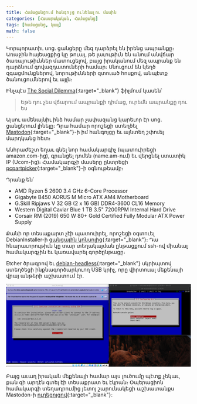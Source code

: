 ```yaml
---
title: Համացանցում հանգոյց ունենալու մասին
categories: [Հասարակական, Համացանց]
tags: [համացանց, կապ]
math: false
---
```


Կորպորատիւ սոց. ցանցերը մեզ դարձրել են իրենց ապրանքը։ Առաջին հայեացքից կը թուայ, թե լաւութիւն են անում անվճար ծառայութիւններ մատուցելով, բայց իրականում մեզ ապրանք են դարձնում գովազդատուների համար։ Սնուցում են կեղծ զգացմունքներով, նորութիւնների զտուած հոսքով, անպէտք ծանուցումներով եւ այլն։

Ինչպէս [The Social Dilemma](https://youtu.be/uaaC57tcci0){:target="\_blank"} ֆիլմում կասեն՝

> Եթե դու չես վճարում ապրանքի դիմաց, ուրեմն ապրանքը դու ես

Այսու ամենայնիւ ինձ համար չափազանց կարեւոր էր սոց. ցանցերում լինելը։ Դրա համար որոշեցի ստեղծել [Mastodon](https://tigransimonyan.com/posts/mastodon/){:target="\_blank"}-ի իմ հանգոյցը եւ այնտեղ շփուել մարդկանց հետ։

Անհրաժեշտ եղաւ գնել նոր համակարգիչ (պատուիրեցի amazon.com-ից), գրանցել դոմեն (name.am-ում) եւ վերցնել ստատիկ IP (Ucom-ից)։ Համակարգչի մասերը ընտրեցի [pcpartpicker](https://pcpartpicker.com){:target="\_blank"}-ի օգնութեամբ։

Դրանք են՝

- AMD Ryzen 5 2600 3.4 GHz 6-Core Processor
- Gigabyte B450 AORUS M Micro ATX AM4 Motherboard
- G.Skill Ripjaws V 32 GB (2 x 16 GB) DDR4-3600 CL16 Memory
- Western Digital Caviar Blue 1 TB 3.5" 7200RPM Internal Hard Drive
- Corsair RM (2019) 650 W 80+ Gold Certified Fully Modular ATX Power Supply

Քանի որ տեսաքարտ չէի պատուիրել, որոշեցի օգտուել DebianInstaller-ի [ցանցային կոնսոլից](https://wiki.debian.org/DebianInstaller/NetworkConsole){:target="\_blank"}։ Դա հնարաւորութիւն կը տար տեղակայման ընթացքում ssh-ով միանալ համակարգչին եւ կառավարել գործընթացը։

Etcher ծրագրով եւ [debian-headless](https://github.com/philpagel/debian-headless){:target="\_blank"} սկրիպտով ստեղծեցի ինքնագործարկուող USB կրիչ, որը վիրտուալ մեքենայի վրայ անթերի աշխատում էր.

<img src="/uploads/debian-installer-network-console.png"/>

Բայց աւաղ իրական մեքենայի համար այս լուծումը պէտք չեկաւ, քան զի արդէն գտել էի տեսաքրատ եւ էկրան։ Օպերացիոն համակարգի տեղադրումից յետոյ շարունակեցի աշխատանքս Mastodon-ի [ուղեցոյցով](https://docs.joinmastodon.org/admin/install/){:target="\_blank"}։
